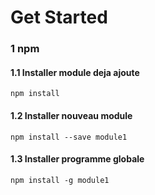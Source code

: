# Get Started

### 1 npm
#### 1.1 Installer module deja ajoute
`npm install`
#### 1.2 Installer nouveau module
`npm install --save module1`
#### 1.3 Installer programme globale
`npm install -g module1`
